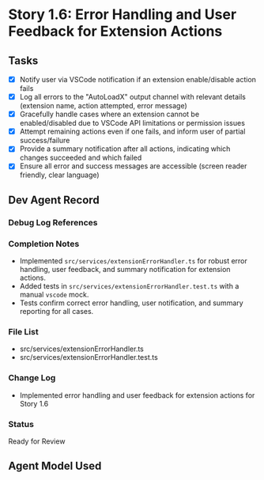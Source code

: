 # Story 1.6: Error Handling and User Feedback for Extension Actions

## Tasks

- [x] Notify user via VSCode notification if an extension enable/disable action fails
- [x] Log all errors to the "AutoLoadX" output channel with relevant details (extension name, action attempted, error
      message)
- [x] Gracefully handle cases where an extension cannot be enabled/disabled due to VSCode API limitations or permission
      issues
- [x] Attempt remaining actions even if one fails, and inform user of partial success/failure
- [x] Provide a summary notification after all actions, indicating which changes succeeded and which failed
- [x] Ensure all error and success messages are accessible (screen reader friendly, clear language)

## Dev Agent Record

### Debug Log References

### Completion Notes

- Implemented `src/services/extensionErrorHandler.ts` for robust error handling, user feedback, and summary notification
  for extension actions.
- Added tests in `src/services/extensionErrorHandler.test.ts` with a manual `vscode` mock.
- Tests confirm correct error handling, user notification, and summary reporting for all cases.

### File List

- src/services/extensionErrorHandler.ts
- src/services/extensionErrorHandler.test.ts

### Change Log

- Implemented error handling and user feedback for extension actions for Story 1.6

### Status

Ready for Review

## Agent Model Used
